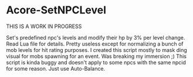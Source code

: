 # Acore-SetNPCLevel

THIS IS A WORK IN PROGRESS

Set's predefined npc's levels and modify their hp by 3% per level change. Read Lua file for details.
Pretty useless except for normalizing a bunch of mob levels for hit rating purposes.
I created this script mostly to mask ding visual for mobs spawning for an event. Was breaking my immersion ;)
This script is kinda buggy and doesn't apply to some npcs with the same npcid for some reason. Just use Auto-Balance.

